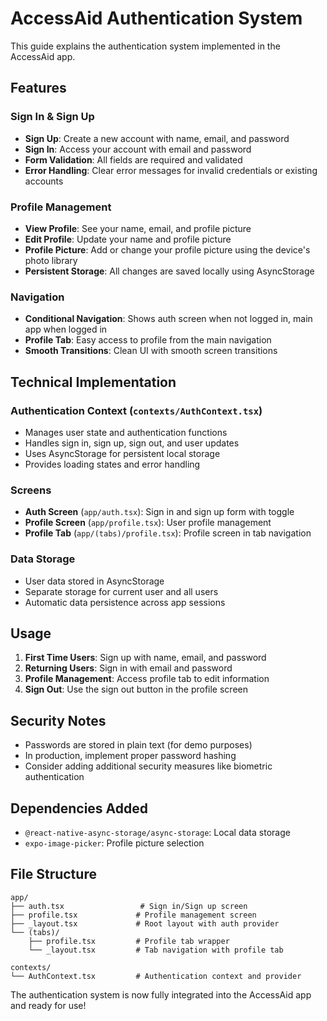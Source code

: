 # AccessAid Authentication System

This guide explains the authentication system implemented in the AccessAid app.

## Features

### Sign In & Sign Up
- **Sign Up**: Create a new account with name, email, and password
- **Sign In**: Access your account with email and password
- **Form Validation**: All fields are required and validated
- **Error Handling**: Clear error messages for invalid credentials or existing accounts

### Profile Management
- **View Profile**: See your name, email, and profile picture
- **Edit Profile**: Update your name and profile picture
- **Profile Picture**: Add or change your profile picture using the device's photo library
- **Persistent Storage**: All changes are saved locally using AsyncStorage

### Navigation
- **Conditional Navigation**: Shows auth screen when not logged in, main app when logged in
- **Profile Tab**: Easy access to profile from the main navigation
- **Smooth Transitions**: Clean UI with smooth screen transitions

## Technical Implementation

### Authentication Context (`contexts/AuthContext.tsx`)
- Manages user state and authentication functions
- Handles sign in, sign up, sign out, and user updates
- Uses AsyncStorage for persistent local storage
- Provides loading states and error handling

### Screens
- **Auth Screen** (`app/auth.tsx`): Sign in and sign up form with toggle
- **Profile Screen** (`app/profile.tsx`): User profile management
- **Profile Tab** (`app/(tabs)/profile.tsx`): Profile screen in tab navigation

### Data Storage
- User data stored in AsyncStorage
- Separate storage for current user and all users
- Automatic data persistence across app sessions

## Usage

1. **First Time Users**: Sign up with name, email, and password
2. **Returning Users**: Sign in with email and password
3. **Profile Management**: Access profile tab to edit information
4. **Sign Out**: Use the sign out button in the profile screen

## Security Notes

- Passwords are stored in plain text (for demo purposes)
- In production, implement proper password hashing
- Consider adding additional security measures like biometric authentication

## Dependencies Added

- `@react-native-async-storage/async-storage`: Local data storage
- `expo-image-picker`: Profile picture selection

## File Structure

```
app/
├── auth.tsx                 # Sign in/Sign up screen
├── profile.tsx             # Profile management screen
├── _layout.tsx             # Root layout with auth provider
└── (tabs)/
    ├── profile.tsx         # Profile tab wrapper
    └── _layout.tsx         # Tab navigation with profile tab

contexts/
└── AuthContext.tsx         # Authentication context and provider
```

The authentication system is now fully integrated into the AccessAid app and ready for use!
